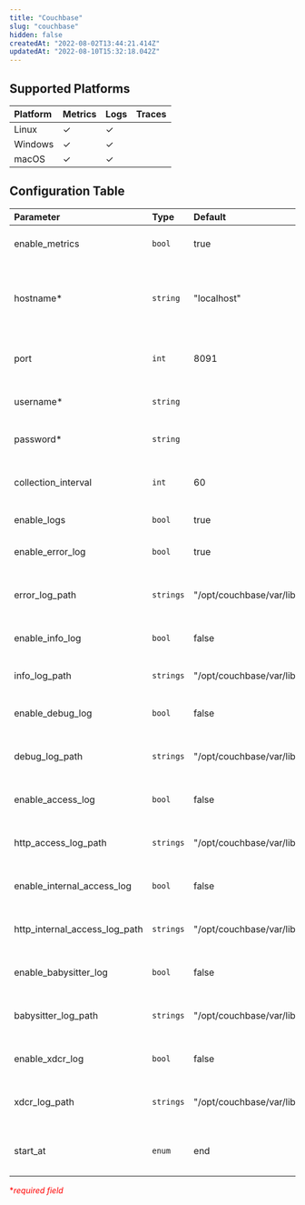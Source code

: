 ```yaml
---
title: "Couchbase"
slug: "couchbase"
hidden: false
createdAt: "2022-08-02T13:44:21.414Z"
updatedAt: "2022-08-10T15:32:18.042Z"
---
```

## Supported Platforms

| Platform | Metrics | Logs | Traces |
| :------- | :------ | :--- | :----- |
| Linux    | ✓       | ✓    |        |
| Windows  | ✓       | ✓    |        |
| macOS    | ✓       | ✓    |        |

## Configuration Table

| Parameter                     | Type      | Default                                                          | Description                                      |
| :---------------------------- | :-------- | :--------------------------------------------------------------- | :----------------------------------------------- |
| enable_metrics                | `bool`    | true                                                             | Enable to collect metrics.                       |
| hostname\*                    | `string`  | "localhost"                                                      | The hostname or IP address of the Couchbase API. |
| port                          | `int`     | 8091                                                             | The TCP port of the Couchbase API.               |
| username\*                    | `string`  |                                                                  | Username used to authenticate.                   |
| password\*                    | `string`  |                                                                  | Password used to authenticate.                   |
| collection_interval           | `int`     | 60                                                               | How often (seconds) to scrape for metrics.       |
| enable_logs                   | `bool`    | true                                                             | Enable to collect logs.                          |
| enable_error_log              | `bool`    | true                                                             | Enable to read error logs.                       |
| error_log_path                | `strings` | "/opt/couchbase/var/lib/couchbase/logs/error.log"                | Log File paths to tail for error logs.           |
| enable_info_log               | `bool`    | false                                                            | Enable to read info logs.                        |
| info_log_path                 | `strings` | "/opt/couchbase/var/lib/couchbase/logs/info.log"                 | Log File paths to tail for info logs.            |
| enable_debug_log              | `bool`    | false                                                            | Enable to read debug logs.                       |
| debug_log_path                | `strings` | "/opt/couchbase/var/lib/couchbase/logs/debug.log"                | Log File paths to tail for debug logs.           |
| enable_access_log             | `bool`    | false                                                            | Enable to read http access logs.                 |
| http_access_log_path          | `strings` | "/opt/couchbase/var/lib/couchbase/logs/http_access.log"          | Log File paths to tail for http access logs.     |
| enable_internal_access_log    | `bool`    | false                                                            | Enable to read internal access logs.             |
| http_internal_access_log_path | `strings` | "/opt/couchbase/var/lib/couchbase/logs/http_access_internal.log" | Log File paths to tail for internal access logs. |
| enable_babysitter_log         | `bool`    | false                                                            | Enable to read baby sitter logs.                 |
| babysitter_log_path           | `strings` | "/opt/couchbase/var/lib/couchbase/logs/babysitter.log"           | Log File paths to tail for baby sitter logs.     |
| enable_xdcr_log               | `bool`    | false                                                            | Enable to read xdcr logs.                        |
| xdcr_log_path                 | `strings` | "/opt/couchbase/var/lib/couchbase/logs/goxdcr.log"               | Log File paths to tail for xdcr logs.            |
| start_at                      | `enum`    | end                                                              | Start reading logs from 'beginning' or 'end'.    |

<span style="color:red">\*_required field_</span>